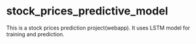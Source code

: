 # stock_prices_predictive_model
This is a stock prices prediction project(webapp). It uses LSTM model for training and prediction. 
